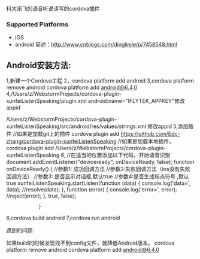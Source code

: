 #
科大讯飞的语音听说读写的cordova插件 
### Supported Platforms

- iOS
- android
简述：http://www.cnblogs.com/dinglinjie/p/7458548.html


## Android安装方法:

1,新建一个Cordova工程
2，cordova platform add android
3,cordova platform remove android
  cordova platform add android@6.4.0
4,/Users/z/WebstormProjects/cordova-plugin-xunfeiListenSpeaking/plugin.xml
   android:name="IFLYTEK_APPKEY"修改appid

   /Users/z/WebstormProjects/cordova-plugin-xunfeiListenSpeaking/src/android/res/values/strings.xml
   <string name="app_id">修改appid
5,添加插件
    //如果是加载git上的插件
    cordova plugin add https://github.com/Edc-zhang/cordova-plugin-xunfeiListenSpeaking
    //如果是加载本地插件，
    cordova plugin add /Users/z/WebstormProjects/cordova-plugin-xunfeiListenSpeaking
6,
    //在适当的位置添加以下代码，开始语音识别
    document.addEventListener("deviceready", onDeviceReady, false);
                function onDeviceReady() {
                    //参数1: 成功回调方法
                    //参数2:失败回调方法（ios没有失败回调方法）
                    //参数3: 是否显示对话框,默认true
                    //参数4:是否生成标点符号 ,默认true
                    xunfeiListenSpeaking.startListen(function (data) {
                        console.log('data=', data);
                        //resolve(data);
                    }, function (error) {
                        console.log('error=', error);
                        //reject(error);
                    }, true, false);

                }
6,cordova build android
7,cordova run android


遇到的问题:

如果build的时候发现找不到config文件，就降低Android版本。
cordova platform remove android
cordova platform add android@6.4.0

